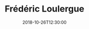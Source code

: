 ---
date: 2018-10-26T12:30:00

title : Frédéric Loulergue

summary: Professor

tags:
- Faculty
- C

external_link: https://frederic.loulergue.eu

weight: 1
---